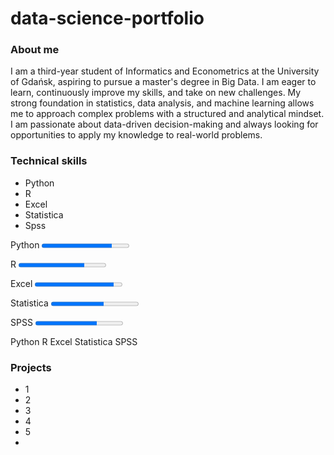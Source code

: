 # data-science-portfolio

### About me
I am a third-year student of Informatics and Econometrics at the University of Gdańsk, aspiring to pursue a master's degree in Big Data. I am eager to learn, continuously improve my skills, and take on new challenges. My strong foundation in statistics, data analysis, and machine learning allows me to approach complex problems with a structured and analytical mindset. I am passionate about data-driven decision-making and always looking for opportunities to apply my knowledge to real-world problems.

### Technical skills
- Python
- R
- Excel
- Statistica
- Spss
<div class="skills">
  <label>Python</label>
  <progress value="80" max="100"></progress>
  
  <label>R</label>
  <progress value="75" max="100"></progress>
  
  <label>Excel</label>
  <progress value="90" max="100"></progress>
  
  <label>Statistica</label>
  <progress value="60" max="100"></progress>
  
  <label>SPSS</label>
  <progress value="70" max="100"></progress>
</div>

<div class="skills">
  <i class="fab fa-python"></i> Python
  <i class="fab fa-r-project"></i> R
  <i class="fas fa-table"></i> Excel
  <i class="fas fa-chart-bar"></i> Statistica
  <i class="fas fa-project-diagram"></i> SPSS
</div>

### Projects
- 1
- 2
- 3
- 4
- 5
- 

